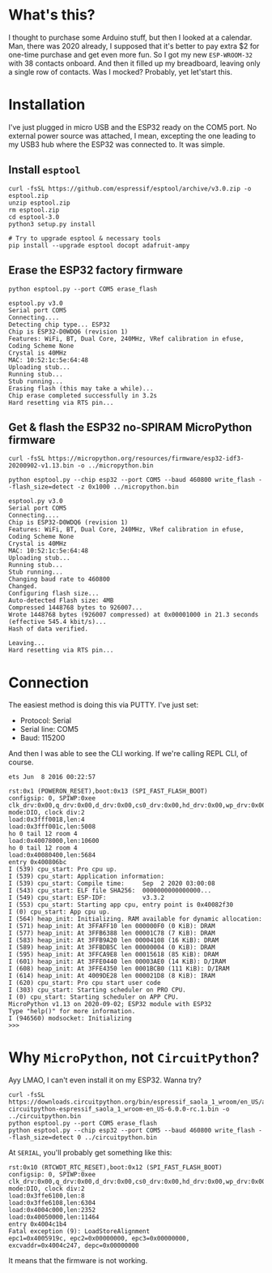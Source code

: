 # What's this?

I thought to purchase some Arduino stuff, but then I looked at a calendar.
Man, there was 2020 already, I supposed that it's better to pay extra $2 for one-time purchase 
and get even more fun.
So I got my new `ESP-WROOM-32` with 38 contacts onboard. 
And then it filled up my breadboard, leaving only a single row of contacts.
Was I mocked? Probably, yet let'start this.

# Installation
I've just plugged in micro USB and the ESP32 ready on the COM5 port. 
No external power source was attached, I mean, excepting the one leading to my USB3 hub where the 
ESP32 was connected to.
It was simple.

## Install `esptool`

```shell script
curl -fsSL https://github.com/espressif/esptool/archive/v3.0.zip -o esptool.zip
unzip esptool.zip
rm esptool.zip
cd esptool-3.0
python3 setup.py install

# Try to upgrade esptool & necessary tools
pip install --upgrade esptool docopt adafruit-ampy
```

## Erase the ESP32 factory firmware

```shell script
python esptool.py --port COM5 erase_flash
```
```text
esptool.py v3.0
Serial port COM5
Connecting....
Detecting chip type... ESP32
Chip is ESP32-D0WDQ6 (revision 1)
Features: WiFi, BT, Dual Core, 240MHz, VRef calibration in efuse, Coding Scheme None
Crystal is 40MHz
MAC: 10:52:1c:5e:64:48
Uploading stub...
Running stub...
Stub running...
Erasing flash (this may take a while)...
Chip erase completed successfully in 3.2s
Hard resetting via RTS pin...
```
## Get & flash the ESP32 no-SPIRAM MicroPython firmware

```shell script
curl -fsSL https://micropython.org/resources/firmware/esp32-idf3-20200902-v1.13.bin -o ../micropython.bin

python esptool.py --chip esp32 --port COM5 --baud 460800 write_flash --flash_size=detect -z 0x1000 ../micropython.bin
```
```text
esptool.py v3.0
Serial port COM5
Connecting....
Chip is ESP32-D0WDQ6 (revision 1)
Features: WiFi, BT, Dual Core, 240MHz, VRef calibration in efuse, Coding Scheme None
Crystal is 40MHz
MAC: 10:52:1c:5e:64:48
Uploading stub...
Running stub...
Stub running...
Changing baud rate to 460800
Changed.
Configuring flash size...
Auto-detected Flash size: 4MB
Compressed 1448768 bytes to 926007...
Wrote 1448768 bytes (926007 compressed) at 0x00001000 in 21.3 seconds (effective 545.4 kbit/s)...
Hash of data verified.

Leaving...
Hard resetting via RTS pin...
```

# Connection

The easiest method is doing this via PUTTY. I've just set:
* Protocol: Serial
* Serial line: COM5
* Baud: 115200

And then I was able to see the CLI working. 
If we're calling REPL CLI, of course.

```text
ets Jun  8 2016 00:22:57

rst:0x1 (POWERON_RESET),boot:0x13 (SPI_FAST_FLASH_BOOT)
configsip: 0, SPIWP:0xee
clk_drv:0x00,q_drv:0x00,d_drv:0x00,cs0_drv:0x00,hd_drv:0x00,wp_drv:0x00
mode:DIO, clock div:2
load:0x3fff0018,len:4
load:0x3fff001c,len:5008
ho 0 tail 12 room 4
load:0x40078000,len:10600
ho 0 tail 12 room 4
load:0x40080400,len:5684
entry 0x400806bc
I (539) cpu_start: Pro cpu up.
I (539) cpu_start: Application information:
I (539) cpu_start: Compile time:     Sep  2 2020 03:00:08
I (543) cpu_start: ELF file SHA256:  0000000000000000...
I (549) cpu_start: ESP-IDF:          v3.3.2
I (553) cpu_start: Starting app cpu, entry point is 0x40082f30
I (0) cpu_start: App cpu up.
I (564) heap_init: Initializing. RAM available for dynamic allocation:
I (571) heap_init: At 3FFAFF10 len 000000F0 (0 KiB): DRAM
I (577) heap_init: At 3FFB6388 len 00001C78 (7 KiB): DRAM
I (583) heap_init: At 3FFB9A20 len 00004108 (16 KiB): DRAM
I (589) heap_init: At 3FFBDB5C len 00000004 (0 KiB): DRAM
I (595) heap_init: At 3FFCA9E8 len 00015618 (85 KiB): DRAM
I (601) heap_init: At 3FFE0440 len 00003AE0 (14 KiB): D/IRAM
I (608) heap_init: At 3FFE4350 len 0001BCB0 (111 KiB): D/IRAM
I (614) heap_init: At 4009DE28 len 000021D8 (8 KiB): IRAM
I (620) cpu_start: Pro cpu start user code
I (303) cpu_start: Starting scheduler on PRO CPU.
I (0) cpu_start: Starting scheduler on APP CPU.
MicroPython v1.13 on 2020-09-02; ESP32 module with ESP32
Type "help()" for more information.
I (946560) modsocket: Initializing
>>>
```

# Why `MicroPython`, not `CircuitPython`?

Ayy LMAO, I can't even install it on my ESP32.
Wanna try?

```shell script
curl -fsSL https://downloads.circuitpython.org/bin/espressif_saola_1_wroom/en_US/adafruit-circuitpython-espressif_saola_1_wroom-en_US-6.0.0-rc.1.bin -o ../circuitpython.bin
python esptool.py --port COM5 erase_flash
python esptool.py --chip esp32 --port COM5 --baud 460800 write_flash --flash_size=detect 0 ../circuitpython.bin
```

At `SERIAL`, you'll probably get something like this:
```text
rst:0x10 (RTCWDT_RTC_RESET),boot:0x12 (SPI_FAST_FLASH_BOOT)
configsip: 0, SPIWP:0xee
clk_drv:0x00,q_drv:0x00,d_drv:0x00,cs0_drv:0x00,hd_drv:0x00,wp_drv:0x00
mode:DIO, clock div:2
load:0x3ffe6100,len:8
load:0x3ffe6108,len:6304
load:0x4004c000,len:2352
load:0x40050000,len:11464
entry 0x4004c1b4
Fatal exception (9): LoadStoreAlignment
epc1=0x4005919c, epc2=0x00000000, epc3=0x00000000, excvaddr=0x4004c247, depc=0x00000000
```
It means that the firmware is not working.

